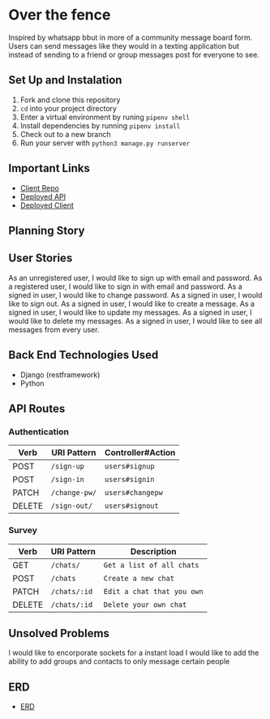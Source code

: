 # Over the fence
Inspired by whatsapp bbut in more of a community message board form. Users can send messages like they would in a texting application but instead of
sending  to a friend or group messages post for everyone to see.


## Set Up and Instalation
1. Fork and clone this repository
2. `cd` into your project directory
3. Enter a virtual environment by runing `pipenv shell`
4. Install dependencies by running `pipenv install`
5. Check out to a new branch
6. Run your server with `python3 manage.py runserver`

## Important Links
- [Client Repo]()
- [Deployed API]()
- [Deployed Client]()

## Planning Story


## User Stories
As an unregistered user, I would like to sign up with email and password.
As a registered user, I would like to sign in with email and password.
As a signed in user, I would like to change password.
As a signed in user, I would like to sign out.
As a signed in user, I would like to create a message.
As a signed in user, I would like to update my messages.
As a signed in user, I would like to delete my messages.
As a signed in user, I would like to see all messages from every user.


## Back End Technologies Used
- Django (restframework)
- Python

## API Routes

### Authentication

| Verb   | URI Pattern            | Controller#Action |
|--------|------------------------|-------------------|
| POST   | `/sign-up`             | `users#signup`    |
| POST   | `/sign-in`             | `users#signin`    |
| PATCH  | `/change-pw/` | `users#changepw`  |
| DELETE | `/sign-out/`        | `users#signout`   |

### Survey

| Verb   | URI Pattern            | Description |
|--------|------------------------|-------------------|
| GET    | `/chats/`             | `Get a list of all chats`    |
| POST   | `/chats`             | `Create a new chat`    |
| PATCH  | `/chats/:id` | `Edit a chat that you own`  |
| DELETE | `/chats/:id`        | `Delete your own chat`   |


## Unsolved Problems
I would like to encorporate sockets for a instant load
I would like to add the ability to add groups and contacts to only message certain people


## ERD
- [ERD]()
